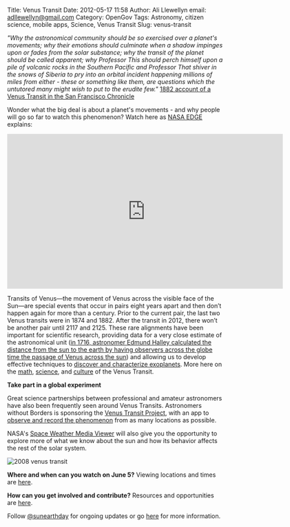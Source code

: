 Title: Venus Transit
Date: 2012-05-17 11:58
Author: Ali Llewellyn
email: adllewellyn@gmail.com
Category: OpenGov
Tags: Astronomy, citizen science, mobile apps, Science, Venus Transit
Slug: venus-transit

*"Why the astronomical community should be so exercised over a planet's
movements; why their emotions should culminate when a shadow impinges
upon or fades from the solar substance; why the transit of the planet
should be called apparent; why Professor This should perch himself upon
a pile of volcanic rocks in the Southern Pacific and Professor That
shiver in the snows of Siberia to pry into an orbital incident happening
millions of miles from either - these or something like them, are
questions which the untutored many might wish to put to the erudite
few."* [1882 account of a Venus Transit in the San Francisco
Chronicle][]

Wonder what the big deal is about a planet's movements - and why people
will go so far to watch this phenomenon? Watch here as [NASA EDGE][]
explains:  

<iframe src="http://www.youtube.com/embed/T0QpXNT5AT8" frameborder="0" width="640" height="360"></iframe>

Transits of Venus—the movement of Venus across the visible face of the
Sun—are special events that occur in pairs eight years apart and then
don’t happen again for more than a century. Prior to the current pair,
the last two Venus transits were in 1874 and 1882. After the transit in
2012, there won’t be another pair until 2117 and 2125. These rare
alignments have been important for scientific research, providing data
for a very close estimate of the astronomical unit ([in 1716, astronomer
Edmund Halley calculated the distance from the sun to the earth by
having observers across the globe time the passage of Venus across the
sun][]) and allowing us to develop effective techniques to [discover and
characterize exoplanets][]. More here on the [math][], [science][], and
[culture][1882 account of a Venus Transit in the San Francisco
Chronicle] of the Venus Transit.

**Take part in a global experiment**

Great science partnerships between professional and amateur astronomers
have also been frequently seen around Venus Transits. Astronomers
without Borders is sponsoring the [Venus Transit Project][], with an app
to [observe and record the phenomenon][] from as many locations as
possible.

NASA's [Space Weather Media Viewer][] will also give you the opportunity
to explore more of what we know about the sun and how its behavior
affects the rest of the solar system.

![2008 venus transit][]

**Where and when can you watch on June 5?** Viewing locations and times
are [here][].

**How can you get involved and contribute?** Resources and opportunities
are [here][1].

Follow [@sunearthday][] for ongoing updates or go [here][2] for more
information.

  [1882 account of a Venus Transit in the San Francisco Chronicle]: http://venustransit.nasa.gov/2012/articles/ttt_76.php
  [NASA EDGE]: http://www.nasa.gov/multimedia/podcasting/nasaedge/index.html
  [in 1716, astronomer Edmund Halley calculated the distance from the
  sun to the earth by having observers across the globe time the passage
  of Venus across the sun]: http://www.astronomy.ohio-state.edu/~pogge/Ast161/Unit4/venussun.html
  [discover and characterize exoplanets]: http://www.space.com/15713-venus-transit-sun-alien-planets.html
  [math]: http://venustransit.nasa.gov/2012/articles/ttt_75.php
  [science]: http://venustransit.nasa.gov/2012/articles/ttt_74.php
  [Venus Transit Project]: http://www.astronomerswithoutborders.org/projects/transit-of-venus.html
  [observe and record the phenomenon]: http://transitofvenus.nl/wp/getting-involved/phone-app/
  [Space Weather Media Viewer]: http://venustransit.nasa.gov/spaceweather/#
  [2008 venus transit]: http://open.nasa.gov/wp-content/uploads/2012/05/60243main_image_feature_184_jw4.jpg
    "2008 venus transit"
  [here]: http://venustransit.nasa.gov/2012/transit/viewing_locations.php
  [1]: http://venustransit.nasa.gov/2012/getinvolved/
  [@sunearthday]: https://twitter.com/#!/sunearthday
  [2]: http://venustransit.nasa.gov/transitofvenus/
